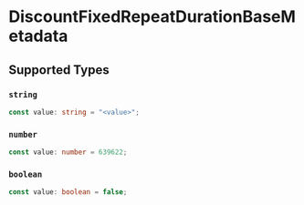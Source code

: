 # DiscountFixedRepeatDurationBaseMetadata


## Supported Types

### `string`

```typescript
const value: string = "<value>";
```

### `number`

```typescript
const value: number = 639622;
```

### `boolean`

```typescript
const value: boolean = false;
```

